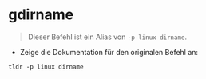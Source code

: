 # gdirname

> Dieser Befehl ist ein Alias von `-p linux dirname`.

- Zeige die Dokumentation für den originalen Befehl an:

`tldr -p linux dirname`
